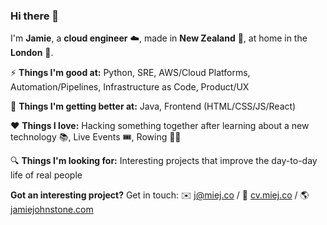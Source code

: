 ### Hi there 👋

I'm **Jamie**, a **cloud engineer** ☁️, made in **New Zealand** 🥝, at home in the **London** 💂.

⚡️ **Things I'm good at:** Python, SRE, AWS/Cloud Platforms, Automation/Pipelines, Infrastructure as Code, Product/UX 

🌱 **Things I'm getting better at:** Java, Frontend (HTML/CSS/JS/React)

❤️ **Things I love:** Hacking something together after learning about a new technology 📚, Live Events 🎟, Rowing 🚣‍♀️

🔍 **Things I'm looking for:** Interesting projects that improve the day-to-day life of real people

**Got an interesting project?** Get in touch: ✉️ [j@miej.co](mailto:j@miej.co) / 💼 [cv.miej.co](https://cv.miej.co) / 🌎 [jamiejohnstone.com](https://www.jamiejohnstone.com)
